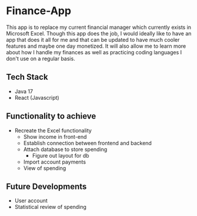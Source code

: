 # Finance-App

This app is to replace my current financial manager which currently exists in Microsoft Excel.
Though this app does the job, I would ideally like to have an app that does it all for me and that can be updated to have much cooler features and maybe one day monetized. It will also allow me to learn more about how I handle my finances as well as practicing coding languages I don't use on a regular basis.

## Tech Stack
 - Java 17
 - React (Javascript)

## Functionality to achieve
- Recreate the Excel functionality
  - Show income in front-end
  - Establish connection between frontend and backend
  - Attach database to store spending
    - Figure out layout for db
  - Import account payments
  - View of spending

## Future Developments
- User account
- Statistical review of spending
